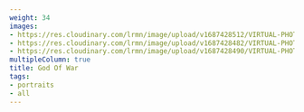 ```yaml
---
weight: 34
images:
- https://res.cloudinary.com/lrmn/image/upload/v1687428512/VIRTUAL-PHOTOGRAPHY/godofwar/Gow_Ragnarok_atreus_kratos_tyr_dwarfs_lunch.1080p_jipqgr.jpg
- https://res.cloudinary.com/lrmn/image/upload/v1687428482/VIRTUAL-PHOTOGRAPHY/godofwar/godty_rhx4mt.jpg
- https://res.cloudinary.com/lrmn/image/upload/v1687428490/VIRTUAL-PHOTOGRAPHY/godofwar/god2_ylbgry.png
multipleColumn: true
title: God Of War
tags:
- portraits
- all
---
```

